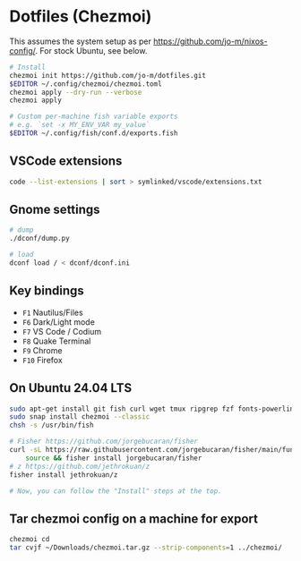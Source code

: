 # Dotfiles (Chezmoi)

This assumes the system setup as per https://github.com/jo-m/nixos-config/.
For stock Ubuntu, see below.

```bash
# Install
chezmoi init https://github.com/jo-m/dotfiles.git
$EDITOR ~/.config/chezmoi/chezmoi.toml
chezmoi apply --dry-run --verbose
chezmoi apply

# Custom per-machine fish variable exports
# e.g. `set -x MY_ENV_VAR my_value`
$EDITOR ~/.config/fish/conf.d/exports.fish
```

## VSCode extensions

```bash
code --list-extensions | sort > symlinked/vscode/extensions.txt
```

## Gnome settings

```bash
# dump
./dconf/dump.py

# load
dconf load / < dconf/dconf.ini
```

## Key bindings

- `F1` Nautilus/Files
- `F6` Dark/Light mode
- `F7` VS Code / Codium
- `F8` Quake Terminal
- `F9` Chrome
- `F10` Firefox

## On Ubuntu 24.04 LTS

```bash
sudo apt-get install git fish curl wget tmux ripgrep fzf fonts-powerline
sudo snap install chezmoi --classic
chsh -s /usr/bin/fish

# Fisher https://github.com/jorgebucaran/fisher
curl -sL https://raw.githubusercontent.com/jorgebucaran/fisher/main/functions/fisher.fish | \
    source && fisher install jorgebucaran/fisher
# z https://github.com/jethrokuan/z
fisher install jethrokuan/z

# Now, you can follow the "Install" steps at the top.
```

## Tar chezmoi config on a machine for export

```bash
chezmoi cd
tar cvjf ~/Downloads/chezmoi.tar.gz --strip-components=1 ../chezmoi/
```
